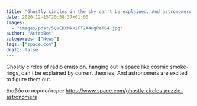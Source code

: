 ```yaml
---
title: "Ghostly circles in the sky can't be explained. And astronomers are excited."
date: 2020-12-15T20:58:37+01:00
images:
  - "images/post/5QVEBXMkk2FT2A4ugPaT64.jpg"
author: "AstroBot"
categories: ["News"]
tags: ["space.com"]
draft: false
---
```


Ghostly circles of radio emission, hanging out in space like cosmic smoke-rings, can't be explained by current theories. And astronomers are excited to figure them out. 

Διαβάστε περισσότερα: https://www.space.com/ghostly-circles-puzzle-astronomers
